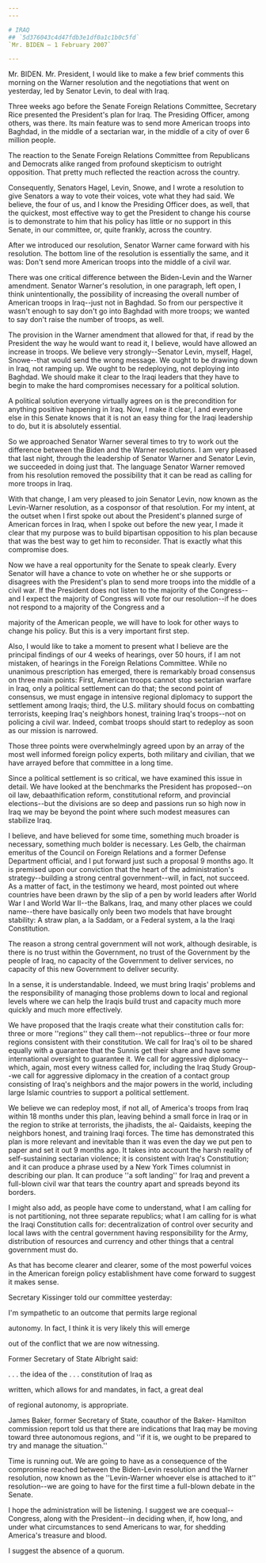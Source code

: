```yaml
---
---

# IRAQ
## `5d376043c4d47fdb3e1df0a1c1b0c5fd`
`Mr. BIDEN — 1 February 2007`

---
```



Mr. BIDEN. Mr. President, I would like to make a few brief comments 
this morning on the Warner resolution and the negotiations that went on 
yesterday, led by Senator Levin, to deal with Iraq.

Three weeks ago before the Senate Foreign Relations Committee, 
Secretary Rice presented the President's plan for Iraq. The Presiding 
Officer, among others, was there. Its main feature was to send more 
American troops into Baghdad, in the middle of a sectarian war, in the 
middle of a city of over 6 million people.

The reaction to the Senate Foreign Relations Committee from 
Republicans and Democrats alike ranged from profound skepticism to 
outright opposition. That pretty much reflected the reaction across the 
country.

Consequently, Senators Hagel, Levin, Snowe, and I wrote a resolution 
to give Senators a way to vote their voices, vote what they had said. 
We believe, the four of us, and I know the Presiding Officer does, as 
well, that the quickest, most effective way to get the President to 
change his course is to demonstrate to him that his policy has little 
or no support in this Senate, in our committee, or, quite frankly, 
across the country.

After we introduced our resolution, Senator Warner came forward with 
his resolution. The bottom line of the resolution is essentially the 
same, and it was: Don't send more American troops into the middle of a 
civil war.

There was one critical difference between the Biden-Levin and the 
Warner amendment. Senator Warner's resolution, in one paragraph, left 
open, I think unintentionally, the possibility of increasing the 
overall number of American troops in Iraq--just not in Baghdad. So from 
our perspective it wasn't enough to say don't go into Baghdad with more 
troops; we wanted to say don't raise the number of troops, as well.

The provision in the Warner amendment that allowed for that, if read 
by the President the way he would want to read it, I believe, would 
have allowed an increase in troops. We believe very strongly--Senator 
Levin, myself, Hagel, Snowe--that would send the wrong message. We 
ought to be drawing down in Iraq, not ramping up. We ought to be 
redeploying, not deploying into Baghdad. We should make it clear to the 
Iraqi leaders that they have to begin to make the hard compromises 
necessary for a political solution.

A political solution everyone virtually agrees on is the precondition 
for anything positive happening in Iraq. Now, I make it clear, I and 
everyone else in this Senate knows that it is not an easy thing for the 
Iraqi leadership to do, but it is absolutely essential.

So we approached Senator Warner several times to try to work out the 
difference between the Biden and the Warner resolutions. I am very 
pleased that last night, through the leadership of Senator Warner and 
Senator Levin, we succeeded in doing just that. The language Senator 
Warner removed from his resolution removed the possibility that it can 
be read as calling for more troops in Iraq.

With that change, I am very pleased to join Senator Levin, now known 
as the Levin-Warner resolution, as a cosponsor of that resolution. For 
my intent, at the outset when I first spoke out about the President's 
planned surge of American forces in Iraq, when I spoke out before the 
new year, I made it clear that my purpose was to build bipartisan 
opposition to his plan because that was the best way to get him to 
reconsider. That is exactly what this compromise does.

Now we have a real opportunity for the Senate to speak clearly. Every 
Senator will have a chance to vote on whether he or she supports or 
disagrees with the President's plan to send more troops into the middle 
of a civil war. If the President does not listen to the majority of the 
Congress--and I expect the majority of Congress will vote for our 
resolution--if he does not respond to a majority of the Congress and a


majority of the American people, we will have to look for other ways to 
change his policy. But this is a very important first step.

Also, I would like to take a moment to present what I believe are the 
principal findings of our 4 weeks of hearings, over 50 hours, if I am 
not mistaken, of hearings in the Foreign Relations Committee. While no 
unanimous prescription has emerged, there is remarkably broad consensus 
on three main points: First, American troops cannot stop sectarian 
warfare in Iraq, only a political settlement can do that; the second 
point of consensus, we must engage in intensive regional diplomacy to 
support the settlement among Iraqis; third, the U.S. military should 
focus on combatting terrorists, keeping Iraq's neighbors honest, 
training Iraq's troops--not on policing a civil war. Indeed, combat 
troops should start to redeploy as soon as our mission is narrowed.

Those three points were overwhelmingly agreed upon by an array of the 
most well informed foreign policy experts, both military and civilian, 
that we have arrayed before that committee in a long time.

Since a political settlement is so critical, we have examined this 
issue in detail. We have looked at the benchmarks the President has 
proposed--on oil law, debaathification reform, constitutional reform, 
and provincial elections--but the divisions are so deep and passions 
run so high now in Iraq we may be beyond the point where such modest 
measures can stabilize Iraq.

I believe, and have believed for some time, something much broader is 
necessary, something much bolder is necessary. Les Gelb, the chairman 
emeritus of the Council on Foreign Relations and a former Defense 
Department official, and I put forward just such a proposal 9 months 
ago. It is premised upon our conviction that the heart of the 
administration's strategy--building a strong central government--will, 
in fact, not succeed. As a matter of fact, in the testimony we heard, 
most pointed out where countries have been drawn by the slip of a pen 
by world leaders after World War I and World War II--the Balkans, Iraq, 
and many other places we could name--there have basically only been two 
models that have brought stability: A straw plan, a la Saddam, or a 
Federal system, a la the Iraqi Constitution.

The reason a strong central government will not work, although 
desirable, is there is no trust within the Government, no trust of the 
Government by the people of Iraq, no capacity of the Government to 
deliver services, no capacity of this new Government to deliver 
security.

In a sense, it is understandable. Indeed, we must bring Iraqis' 
problems and the responsibility of managing those problems down to 
local and regional levels where we can help the Iraqis build trust and 
capacity much more quickly and much more effectively.

We have proposed that the Iraqis create what their constitution calls 
for: three or more ''regions'' they call them--not republics--three or 
four more regions consistent with their constitution. We call for 
Iraq's oil to be shared equally with a guarantee that the Sunnis get 
their share and have some international oversight to guarantee it. We 
call for aggressive diplomacy--which, again, most every witness called 
for, including the Iraq Study Group--we call for aggressive diplomacy 
in the creation of a contact group consisting of Iraq's neighbors and 
the major powers in the world, including large Islamic countries to 
support a political settlement.

We believe we can redeploy most, if not all, of America's troops from 
Iraq within 18 months under this plan, leaving behind a small force in 
Iraq or in the region to strike at terrorists, the jihadists, the al-
Qaidaists, keeping the neighbors honest, and training Iraqi forces. The 
time has demonstrated this plan is more relevant and inevitable than it 
was even the day we put pen to paper and set it out 9 months ago. It 
takes into account the harsh reality of self-sustaining sectarian 
violence; it is consistent with Iraq's Constitution; and it can produce 
a phrase used by a New York Times columnist in describing our plan. It 
can produce ''a soft landing'' for Iraq and prevent a full-blown civil 
war that tears the country apart and spreads beyond its borders.

I might also add, as people have come to understand, what I am 
calling for is not partitioning, not three separate republics; what I 
am calling for is what the Iraqi Constitution calls for: 
decentralization of control over security and local laws with the 
central government having responsibility for the Army, distribution of 
resources and currency and other things that a central government must 
do.

As that has become clearer and clearer, some of the most powerful 
voices in the American foreign policy establishment have come forward 
to suggest it makes sense.

Secretary Kissinger told our committee yesterday:




 I'm sympathetic to an outcome that permits large regional 


 autonomy. In fact, I think it is very likely this will emerge 


 out of the conflict that we are now witnessing.


Former Secretary of State Albright said:




 . . . the idea of the . . . constitution of Iraq as 


 written, which allows for and mandates, in fact, a great deal 


 of regional autonomy, is appropriate.


James Baker, former Secretary of State, coauthor of the Baker-
Hamilton commission report told us that there are indications that Iraq 
may be moving toward three autonomous regions, and ''if it is, we ought 
to be prepared to try and manage the situation.''

Time is running out. We are going to have as a consequence of the 
compromise reached between the Biden-Levin resolution and the Warner 
resolution, now known as the ''Levin-Warner whoever else is attached to 
it'' resolution--we are going to have for the first time a full-blown 
debate in the Senate.

I hope the administration will be listening. I suggest we are 
coequal--Congress, along with the President--in deciding when, if, how 
long, and under what circumstances to send Americans to war, for 
shedding America's treasure and blood.

I suggest the absence of a quorum.